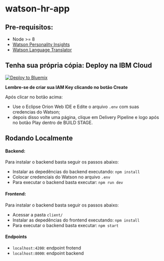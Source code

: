 # watson-hr-app

## Pre-requisitos:
  * Node >= 8
  * [Watson Personality Insights](https://www.ibm.com/watson/services/personality-insights/)
  * [Watson Language Translator](https://www.ibm.com/watson/services/language-translator/)
  
## Tenha sua própria cópia: Deploy na IBM Cloud

[![Deploy to Bluemix](https://bluemix.net/deploy/button.png)](https://bluemix.net/deploy?repository=https://github.com/ibm-code-br/Assistant-and-Discovery-Demo)

**Lembre-se de criar sua IAM Key clicando no botão Create**

Após clicar no botão acima:

* Use o Eclipse Orion Web IDE e Edite o arquivo `.env` com suas credencias do Watson;
* depois disso volte uma página, clique em Delivery Pipeline e logo após no botão Play dentro de BUILD STAGE.

## Rodando Localmente
#### Backend:
  Para instalar o backend basta seguir os passos abaixo:
  
  * Instalar as depedências do backend executando: `npm install`
  * Colocar credenciais do Watson no arquivo `.env`
  * Para executar o backend basta executar: `npm run dev`
  
#### Frontend:
  Para instalar o backend basta seguir os passos abaixo:
  
  * Acessar a pasta `client/`
  * Instalar as depedências do frontend executando: `npm install`
  * Para executar o backend basta executar: `npm start`
  
#### Endpoints

  * `localhost:4200`: endpoint frotend
  * `localhost:8000`: endpoint backend
